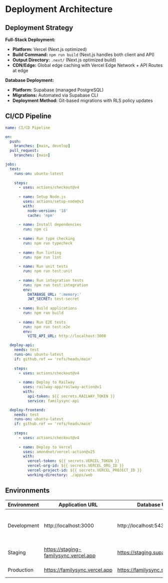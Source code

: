 # Deployment Architecture

## Deployment Strategy

**Full-Stack Deployment:**
- **Platform:** Vercel (Next.js optimized)
- **Build Command:** `npm run build` (Next.js handles both client and API)
- **Output Directory:** `.next/` (Next.js optimized build)
- **CDN/Edge:** Global edge caching with Vercel Edge Network + API Routes at edge

**Database Deployment:**
- **Platform:** Supabase (managed PostgreSQL)
- **Migrations:** Automated via Supabase CLI
- **Deployment Method:** Git-based migrations with RLS policy updates

## CI/CD Pipeline

```yaml
name: CI/CD Pipeline

on:
  push:
    branches: [main, develop]
  pull_request:
    branches: [main]

jobs:
  test:
    runs-on: ubuntu-latest
    
    steps:
      - uses: actions/checkout@v4
      
      - name: Setup Node.js
        uses: actions/setup-node@v3
        with:
          node-version: '18'
          cache: 'npm'
      
      - name: Install dependencies
        run: npm ci
      
      - name: Run type checking
        run: npm run typecheck
      
      - name: Run linting
        run: npm run lint
      
      - name: Run unit tests
        run: npm run test:unit
        
      - name: Run integration tests
        run: npm run test:integration
        env:
          DATABASE_URL: ':memory:'
          JWT_SECRET: test-secret
      
      - name: Build applications
        run: npm run build
        
      - name: Run E2E tests
        run: npm run test:e2e
        env:
          VITE_API_URL: http://localhost:3000

  deploy-api:
    needs: test
    runs-on: ubuntu-latest
    if: github.ref == 'refs/heads/main'
    
    steps:
      - uses: actions/checkout@v4
        
      - name: Deploy to Railway
        uses: railway-app/railway-action@v1
        with:
          api-token: ${{ secrets.RAILWAY_TOKEN }}
          service: familysync-api

  deploy-frontend:
    needs: test
    runs-on: ubuntu-latest
    if: github.ref == 'refs/heads/main'
    
    steps:
      - uses: actions/checkout@v4
        
      - name: Deploy to Vercel
        uses: amondnet/vercel-action@v25
        with:
          vercel-token: ${{ secrets.VERCEL_TOKEN }}
          vercel-org-id: ${{ secrets.VERCEL_ORG_ID }}
          vercel-project-id: ${{ secrets.VERCEL_PROJECT_ID }}
          working-directory: ./apps/web
```

## Environments

| Environment | Application URL | Database URL | Purpose |
|-------------|-----------------|--------------|---------|
| Development | http://localhost:3000 | http://localhost:54321 | Local development with Supabase local |
| Staging | https://staging-familysync.vercel.app | https://staging.supabase.co | Pre-production testing |
| Production | https://familysync.vercel.app | https://familysync.supabase.co | Live environment |
